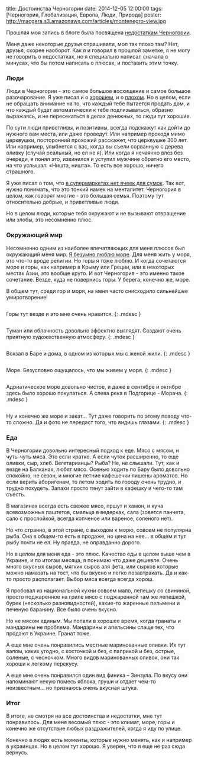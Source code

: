 title: Достоинства Черногории
date: 2014-12-05 12:00:00
tags: [Черногория, Глобализация, Европа, Люди, Природа]
poster: http://macgera.s3.amazonaws.com/articles/montenegro-view.jpg

Прошлая моя запись в блоге была посвящена [недостаткам Черногории](/blog/minusyi-chernogorii-kotoryie-ya-zametil/).

Меня даже некоторые друзья спрашивали, мол так плохо там? Нет, друзья, скорее наоборот. Как я и говорил в прошлой заметке, я не могу не говорить о недостатках, но я специально написал сначала о минусах, что бы потом написать о плюсах, и поставить этим точку.

### Люди

Люди в Черногории - это самое большое восхищение и самое большое разочарование. Я уже писал и о [хорошем](/blog/2014-10-03-udivitelnyie-lyudi/), и о [плохом](/blog/minusyi-chernogorii-kotoryie-ya-zametil/). Но в целом, если не обращать внимание на то, что каждый тебе пытается продать дом, и что каждый будет автоматически к тебе подлизываться, образно выражаясь, и не пересекаться в делах денежных, то люди тут хорошие.

По сути люди приветливы, и позитивны, всегда подскажут как дойти до нужного вам места, или даже проведут. Или например проходя мимо церквушки, посторонний прохожий расскажет, что церквушке 300 лет. Или например, улыбнется с вас, когда вы съели сорванную с дерева оливку (случай реальный, но ел не я). Или когда я нечаянно влез без очереди, я понял это, извинился и уступил мужчине обратно его место, на что услышал: «Ништа, ништа». То есть все хорошо, ничего страшного.

Я уже писал о том, что [в супермаркетах нет ячеек для сумок](/blog/pereehal-v-chernogoriyu/). Так вот, нужно понимать, что это тонкий намек на менталитет. Черногория в целом, как говорят многие - это большая семья. Поэтому тут относительно добрые, и приветливые люди.

Но в целом люди, которые тебя окружают и не вызывают отвращение или злобы, это несомненно плюс.

### Окружающий мир

Несомненно одним из наиболее впечатляющих для меня плюсов был окружающий меня мир. [Я безумно люблю море](/blog/ya-bezumno-lyublyu-more/). Для меня жить у моря, это что-то вроде религии. Но горы я тоже люблю. И когда сочетаются море и горы, как например в Крыму или Греции, или в некоторых местах Азии, это вообще круто. И вот Черногория - это именно такое сочетание. Везде, куда не повернись горы. У берега, конечно же, море.

В общем тут, среди гор и моря, на меня часто снисходило сильнейшее умиротворение!

<div class="pics-group">
    <div class="pic">
        <a target="blanc" href="http://instagram.com/p/u2LdUrn8A7/"><img src="http://macgera.s3.amazonaws.com/articles/dignity-montenegro/10735564_2351810058291581_1300720051_n.jpg" alt=""></a>
    </div>
    <div class="pic">
        <a target="blanc" href="http://instagram.com/p/vqz72Rn8DB/"><img src="http://macgera.s3.amazonaws.com/articles/dignity-montenegro/927757_274837652640385_113052705_n.jpg" alt=""></a>
    </div>
</div>

Горы тут везде и это мне очень нравится.
{: .mdesc }

<div class="pics-group">
    <div class="pic">
        <a target="blanc" href="http://instagram.com/p/wHh4S2n8Np/"><img src="http://macgera.s3.amazonaws.com/articles/dignity-montenegro/10838872_323707614502467_806992177_n.jpg" alt=""></a>
    </div>
    <div class="pic">
        <a target="blanc" href="http://instagram.com/p/tKiZnWn8L2/"><img src="http://macgera.s3.amazonaws.com/articles/dignity-montenegro/10362218_1395112620727886_31750747_n.jpg" alt=""></a>
    </div>
</div>

Туман или облачность довольно эффектно выглядят. Создают очень приятную художественную атмосферу.
{: .mdesc }

<div class="pics-group">
    <div class="pic">
        <a target="blanc" href="http://instagram.com/p/t48zWCH8Gu/"><img src="http://macgera.s3.amazonaws.com/articles/dignity-montenegro/10724679_533736776757517_1041471774_n.jpg" alt=""></a>
    </div>
    <div class="pic">
        <a target="blanc" href="http://instagram.com/p/vo3q0cH8Po/"><img src="http://macgera.s3.amazonaws.com/articles/dignity-montenegro/10817897_1521232534791214_2099417403_n.jpg" alt=""></a>
    </div>
</div>

Вокзал в Баре и дома, в одном из которых мы с женой жили.
{: .mdesc }

<div class="pics-group">
    <div class="pic">
        <a target="blanc" href="http://instagram.com/p/tcyd3RH8FV/"><img src="http://macgera.s3.amazonaws.com/articles/dignity-montenegro/10543008_640513262731116_1905252606_n.jpg" alt=""></a>
    </div>
    <div class="pic">
        <a target="blanc" href="http://instagram.com/p/tX69MgH8OM/"><img src="http://macgera.s3.amazonaws.com/articles/dignity-montenegro/10684280_739067599464464_2040636783_n.jpg" alt=""></a>
    </div>
</div>

Море. Безусловно ощущалось, что мы живем у моря.
{: .mdesc }

<div class="pics-group">
    <div class="pic">
        <a target="blanc" href="http://instagram.com/p/t8AItkn8JB/"><img src="http://macgera.s3.amazonaws.com/articles/dignity-montenegro/1391348_698881763529840_2144345456_n.jpg" alt=""></a>
    </div>
    <div class="pic">
        <a target="blanc" href="http://instagram.com/p/tmx3v1n8Gn/"><img src="http://macgera.s3.amazonaws.com/articles/dignity-montenegro/10683895_737244669680531_807290565_n.jpg" alt=""></a>
    </div>
</div>

Адриатическое море довольно чистое, и даже в сентябре и октябре здесь было хорошо покупаться. А слева река в Подгорице - Морача.
{: .mdesc }

<div class="pics-group">
    <div class="pic">
        <a target="blanc" href="http://instagram.com/p/tA1v0gH8CW/"><img src="http://macgera.s3.amazonaws.com/articles/dignity-montenegro/10623806_572179242886160_10528305_n.jpg" alt=""></a>
    </div>
    <div class="pic">
        <a target="blanc" href="http://instagram.com/p/vd-Iytn8Ku/"><img src="http://macgera.s3.amazonaws.com/articles/dignity-montenegro/1515451_1557837461118767_1320241405_n.jpg" alt=""></a>
    </div>
</div>

Ну и конечно же море и закат… Тут даже говорить по этому поводу что-то сложно. Да и фото не передаст того, что видишь глазами.
{: .mdesc }

### Еда

В Черногории довольно интересный подход к еде. Мясо с мясом, и чуть-чуть мяса. Это если кратко. А если чуток расширенно, то еще оливки, сыр, хлеб. Вегетарианцы? Рыба? Не, не слышали. Тут, как и везде на Балканах, любят мясо. Осенью ходить по Бару было довольно спокойно, не сезон, и многие летние кафешечки лишены ароматов. Но если верить аборигенам, то летом ходить по городу очень трудно, и трудно похудеть. Запахи просто тянут зайти в кафешку и чего-то там съесть.

В магазинах всегда есть свежее мясо, пршут и хамон, и куча всевозможных паштетов, смальца в ведерках, сала (зовется панчета, сало с прослойкой, всегда копченое или вареное, соленого нет).

Но что странно, в этой стране, с выходом к морю, совсем не популярна рыба. Она в общем-то есть в продаже, но цена на нее… в общем я тут рыбу почти не ел. Ну правда, не оправданно дорого.

Но в целом для меня еда - это плюс. Качество еды в целом выше чем в Украине, и по итогам месяца, я понимаю что даже дешевле. Очень много вкусных сыров, мягких сыров аля фета, или сырков которые можно намазать на тост, что бы вкусно и легко позавтракать. Да и как-то просто располагает. Выбор мяса всегда всегда хорош. 

Я пробовал из национальной кухни совсем мало, лепешку со свининой, просто поджаренное на гриле мясо с поджаренной там же лепешкой, бурек (несколько разновидностей), какие-то жаренные пельмени и печеную баранину. Все было очень вкусно.

Но не мясом единым. Мы попали в хорошее время, когда гранаты и мандарины не проблема. Мандарины и апельсины слаще тех, что продают в Украине. Гранат тоже. 

А еще мне очень понравились местные маринованные оливки. Их тут валом, каких угодно, с косточкой и без, с паприкой и без, острые, соленые, с чесночком. Много видов маринованных оливок, они так хороши к легкому перекусу.

А еще мне очень понравился один вид финика – Зинзула. По вкусу они напоминают некую помесь яблока, груши и отдает чем-то неизвестным… но признаюсь очень вкусная штука.

### Итог

В итоге, не смотря на все достоинства и недостатки, мне тут понравилось. Для меня весомый плюс - это климат, море, горы и конечно же отсутствие любых раздражителей, когда я иду по улице.

Конечно в людях есть моменты, которые нужно менять, как и например в украинцах. Но в целом тут хорошо. Я уверен, что я еще не раз сюда вернусь.
